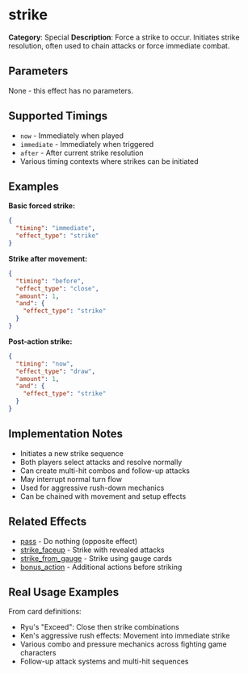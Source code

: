 # strike

**Category**: Special
**Description**: Force a strike to occur. Initiates strike resolution, often used to chain attacks or force immediate combat.

## Parameters

None - this effect has no parameters.

## Supported Timings

- `now` - Immediately when played
- `immediate` - Immediately when triggered
- `after` - After current strike resolution
- Various timing contexts where strikes can be initiated

## Examples

**Basic forced strike:**
```json
{
  "timing": "immediate",
  "effect_type": "strike"
}
```

**Strike after movement:**
```json
{
  "timing": "before",
  "effect_type": "close",
  "amount": 1,
  "and": {
    "effect_type": "strike"
  }
}
```

**Post-action strike:**
```json
{
  "timing": "now",
  "effect_type": "draw",
  "amount": 1,
  "and": {
    "effect_type": "strike"
  }
}
```

## Implementation Notes

- Initiates a new strike sequence
- Both players select attacks and resolve normally
- Can create multi-hit combos and follow-up attacks
- May interrupt normal turn flow
- Used for aggressive rush-down mechanics
- Can be chained with movement and setup effects

## Related Effects

- [pass](pass.md) - Do nothing (opposite effect)
- [strike_faceup](strike_faceup.md) - Strike with revealed attacks
- [strike_from_gauge](strike_from_gauge.md) - Strike using gauge cards
- [bonus_action](bonus_action.md) - Additional actions before striking

## Real Usage Examples

From card definitions:
- Ryu's "Exceed": Close then strike combinations
- Ken's aggressive rush effects: Movement into immediate strike
- Various combo and pressure mechanics across fighting game characters
- Follow-up attack systems and multi-hit sequences